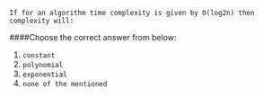 ```
If for an algorithm time complexity is given by O(log2n) then complexity will:
```

####Choose the correct answer from below:
1. ```constant```
2. ```polynomial```
3. ```exponential```
4. ```none of the mentioned```